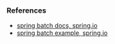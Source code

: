 ### References

- [spring batch docs, spring.io](https://docs.spring.io/spring-batch/docs/current/reference/html/spring-batch-intro.html#spring-batch-intro)
- [spring batch example, spring.io](https://spring.io/guides/gs/batch-processing/)
